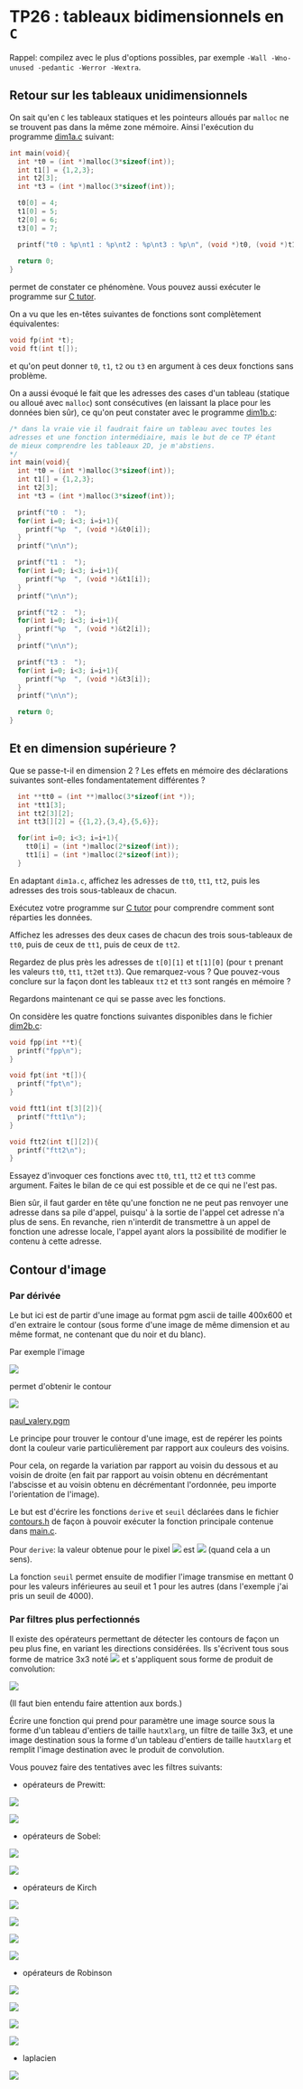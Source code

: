 TP26 : tableaux bidimensionnels en `C`
==

Rappel: compilez avec le plus d'options possibles, par exemple `-Wall
-Wno-unused -pedantic -Werror -Wextra`.


## Retour sur les tableaux unidimensionnels
On sait qu'en `C` les tableaux statiques et les pointeurs alloués par `malloc`
ne se trouvent pas dans la même zone mémoire. Ainsi l'exécution du
programme [dim1a.c](dim1a.c) suivant:

```C
int main(void){
  int *t0 = (int *)malloc(3*sizeof(int));
  int t1[] = {1,2,3};
  int t2[3];
  int *t3 = (int *)malloc(3*sizeof(int));

  t0[0] = 4;
  t1[0] = 5;
  t2[0] = 6;
  t3[0] = 7;

  printf("t0 : %p\nt1 : %p\nt2 : %p\nt3 : %p\n", (void *)t0, (void *)t1, (void *)t2, (void *)t3);
  
  return 0;
}
```

permet de constater ce phénomène. Vous pouvez aussi exécuter le
programme sur [C tutor](https://pythontutor.com/c.html#code=%23include%20%3Cstdlib.h%3E%0A%23include%20%3Cstdio.h%3E%0A%0Aint%20main%28void%29%7B%0A%20%20int%20*t0%20%3D%20%28int%20*%29malloc%283*sizeof%28int%29%29%3B%0A%20%20int%20t1%5B%5D%20%3D%20%7B1,2,3%7D%3B%0A%20%20int%20t2%5B3%5D%3B%0A%20%20int%20*t3%20%3D%20%28int%20*%29malloc%283*sizeof%28int%29%29%3B%0A%0A%20%20t0%5B0%5D%20%3D%204%3B%0A%20%20t1%5B0%5D%20%3D%205%3B%0A%20%20t2%5B0%5D%20%3D%206%3B%0A%20%20t3%5B0%5D%20%3D%207%3B%0A%0A%20%20printf%28%22t0%20%3A%20%25p%5Cnt1%20%3A%20%25p%5Cnt2%20%3A%20%25p%5Cnt3%20%3A%20%25p%5Cn%22,%20%28void%20*%29t0,%20%28void%20*%29t1,%20%28void%20*%29t2,%20%28void%20*%29t3%29%3B%0A%20%20%0A%20%20return%200%3B%0A%7D&mode=edit&origin=opt-frontend.js&py=c_gcc9.3.0&rawInputLstJSON=%5B%5D).

On a vu que les en-têtes suivantes de fonctions sont complètement
équivalentes:

```C
void fp(int *t);
void ft(int t[]);
```
et qu'on peut donner `t0`, `t1`, `t2` ou `t3` en argument à ces deux
fonctions sans problème.

On a aussi évoqué le fait que les adresses des cases d'un tableau
(statique ou alloué avec `malloc`) sont consécutives (en laissant la
place pour les données bien sûr), ce qu'on peut constater avec le
programme [dim1b.c](dim1b.c):

```C
/* dans la vraie vie il faudrait faire un tableau avec toutes les
adresses et une fonction intermédiaire, mais le but de ce TP étant
de mieux comprendre les tableaux 2D, je m'abstiens.
*/
int main(void){
  int *t0 = (int *)malloc(3*sizeof(int));
  int t1[] = {1,2,3};
  int t2[3];
  int *t3 = (int *)malloc(3*sizeof(int));

  printf("t0 :  ");
  for(int i=0; i<3; i=i+1){
    printf("%p  ", (void *)&t0[i]);
  }
  printf("\n\n");

  printf("t1 :  ");
  for(int i=0; i<3; i=i+1){
    printf("%p  ", (void *)&t1[i]);
  }
  printf("\n\n");

  printf("t2 :  ");
  for(int i=0; i<3; i=i+1){
    printf("%p  ", (void *)&t2[i]);
  }
  printf("\n\n");

  printf("t3 :  ");
  for(int i=0; i<3; i=i+1){
    printf("%p  ", (void *)&t3[i]);
  }
  printf("\n\n");

  return 0;
}
```

## Et en dimension supérieure ?

Que se passe-t-il en dimension 2 ? Les effets en mémoire des
déclarations suivantes sont-elles fondamentatement différentes ?

```C
  int **tt0 = (int **)malloc(3*sizeof(int *));
  int *tt1[3];
  int tt2[3][2];
  int tt3[][2] = {{1,2},{3,4},{5,6}};

  for(int i=0; i<3; i=i+1){
    tt0[i] = (int *)malloc(2*sizeof(int));
    tt1[i] = (int *)malloc(2*sizeof(int));
  }
```


En adaptant `dim1a.c`, affichez les adresses de `tt0`, `tt1`, `tt2`, puis
les adresses des trois sous-tableaux de chacun.

Exécutez votre programme sur [C tutor](https://pythontutor.com/c.html#mode=edit) pour comprendre comment sont réparties les données.

Affichez les adresses des deux cases de chacun des trois sous-tableaux
de `tt0`, puis de ceux de `tt1`, puis de ceux de `tt2`.

Regardez de plus près les adresses de `t[0][1]` et `t[1][0]` (pour `t`
prenant les valeurs `tt0`, `tt1`, `tt2`et `tt3`). Que remarquez-vous ? Que
pouvez-vous conclure sur la façon dont les tableaux `tt2` et `tt3`
sont rangés en mémoire ?

Regardons maintenant ce qui se passe avec les fonctions.

On considère les quatre fonctions suivantes disponibles dans le fichier
[dim2b.c](dim2b.c):

```C
void fpp(int **t){
  printf("fpp\n");
}

void fpt(int *t[]){
  printf("fpt\n");
}

void ftt1(int t[3][2]){
  printf("ftt1\n");
}

void ftt2(int t[][2]){
  printf("ftt2\n");
}
```

Essayez d'invoquer ces fonctions avec `tt0`, `tt1`, `tt2` et `tt3`
comme argument. Faites le bilan de ce qui est possible et de ce qui ne
l'est pas.


Bien sûr, il faut garder en tête qu'une fonction ne ne peut pas
renvoyer une adresse dans sa pile d'appel, puisqu' à la sortie de
l'appel cet adresse n'a plus de sens. En revanche, rien n'interdit de
transmettre à un appel de fonction une adresse locale, l'appel ayant
alors la possibilité de modifier le contenu à cette adresse.

## Contour d'image

### Par dérivée

Le but ici est de partir d'une image au format pgm ascii de taille
400x600 et d'en extraire le contour (sous forme d'une image de
même dimension et au même format, ne contenant que du noir et du
blanc).

Par exemple l'image

![](img/paul_valery.png)

permet d'obtenir le contour

![](img/contours_paul_valery.png)


[paul_valery.pgm](img/paul_valery.pgm)

Le principe pour trouver le contour d'une image, est de repérer les
points dont la couleur varie particulièrement par rapport aux couleurs
des voisins.

Pour cela, on regarde la variation par rapport au voisin du dessous
et au voisin de droite (en fait par rapport au voisin obtenu en
décrémentant l'abscisse et au voisin obtenu en décrémentant
l'ordonnée, peu importe l'orientation de l'image).

Le but est d'écrire les fonctions `derive` et `seuil` déclarées dans
le fichier [contours.h](contours.h) de façon à pouvoir exécuter la
fonction principale contenue dans [main.c](main.c).

Pour `derive`: la valeur obtenue pour le pixel
 ![](https://latex.codecogs.com/svg.image?(x,y)&space;) est
 ![](https://latex.codecogs.com/svg.image?\sqrt{\bigl(I(x,y)-I(x-1,y)\bigr)^2&plus;\bigl(I(x,y)-I(x,y-1)\bigr)^2}&space;)
 (quand cela a un sens).

La fonction `seuil` permet ensuite de modifier l'image transmise en
mettant 0 pour les valeurs inférieures au seuil et 1 pour les autres
(dans l'exemple j'ai pris un seuil de 4000).


### Par filtres plus perfectionnés

Il existe des opérateurs permettant de détecter les contours de façon
un peu plus fine, en variant les directions considérées. Ils s'écrivent tous sous forme de matrice 3x3
noté  ![](https://latex.codecogs.com/svg.image?f) et
s'appliquent sous forme de produit de convolution:

![](https://latex.codecogs.com/svg.image?\sum_{u=-1}^{1}&space;\sum_{v=-1}^{1}&space;f(u,v)\times&space;I\bigl(x-u,y-v\bigr)&space;)

(Il faut bien entendu faire attention aux bords.)

Écrire une fonction qui prend pour paramètre une image source sous la
forme d'un tableau d'entiers de taille `haut`x`larg`, un filtre de
taille 3x3, et une image destination sous la
forme d'un tableau d'entiers de taille `haut`x`larg` et remplit
l'image destination avec le produit de convolution.

Vous pouvez faire des tentatives avec les filtres suivants:

* opérateurs de Prewitt:

![](https://latex.codecogs.com/svg.image?\frac{1}{3}\begin{pmatrix}-1&space;&&space;0&space;&&space;1%5C%5C-1&space;&&space;0&space;&&space;1%5C%5C-1&space;&&space;0&space;&&space;1\end{pmatrix}&space;)

![](https://latex.codecogs.com/svg.image?\frac{1}{3}\begin{pmatrix}-1&space;&&space;-1&space;&&space;-1%5C%5C0&space;&&space;0&space;&&space;0%5C%5C1&space;&&space;1&space;&&space;1\end{pmatrix}&space;)

* opérateurs de Sobel:

![](https://latex.codecogs.com/svg.image?\frac{1}{4}\begin{pmatrix}-1&space;&&space;0&space;&&space;1%5C%5C-2&space;&&space;0&space;&&space;2%5C%5C-1&space;&&space;0&space;&&space;1\end{pmatrix}&space;)

![](https://latex.codecogs.com/svg.image?\frac{1}{4}\begin{pmatrix}-1&space;&&space;-2&space;&&space;-1%5C%5C0&space;&&space;0&space;&&space;0%5C%5C-1&space;&&space;-2&space;&&space;-1\end{pmatrix}&space;)

* opérateurs de Kirch

![](https://latex.codecogs.com/svg.image?\frac{1}{15}\begin{pmatrix}-3&space;&&space;-3&space;&&space;-5%5C%5C-3&space;&&space;0&space;&&space;5%5C%5C-3&space;&&space;-3&space;&&space;5\end{pmatrix}&space;)

![](https://latex.codecogs.com/svg.image?\frac{1}{15}\begin{pmatrix}-3&space;&&space;-3&space;&&space;-3%5C%5C-3&space;&&space;0&space;&&space;-3%5C%5C5&space;&&space;5&space;&&space;5\end{pmatrix}&space;)

![](https://latex.codecogs.com/svg.image?\frac{1}{15}\begin{pmatrix}-3&space;&&space;-3&space;&&space;-3%5C%5C5&space;&&space;0&space;&&space;-3%5C%5C5&space;&&space;5&space;&&space;-3\end{pmatrix}&space;)

![](https://latex.codecogs.com/svg.image?\frac{1}{15}\begin{pmatrix}5&space;&&space;5&space;&&space;-3%5C%5C5&space;&&space;0&space;&&space;-3%5C%5C-3&space;&&space;-3&space;&&space;-3\end{pmatrix}&space;)

* opérateurs de Robinson

![](https://latex.codecogs.com/svg.image?\frac{1}{5}\begin{pmatrix}-1&space;&&space;1&space;&&space;1%5C%5C-1&space;&&space;-2&space;&&space;1%5C%5C-1&space;&&space;1&space;&&space;1\end{pmatrix}&space;)

![](https://latex.codecogs.com/svg.image?\frac{1}{5}\begin{pmatrix}-1&space;&&space;-1&space;&&space;-1%5C%5C1&space;&&space;-2&space;&&space;1%5C%5C1&space;&&space;1&space;&&space;1\end{pmatrix}&space;)

![](https://latex.codecogs.com/svg.image?\frac{1}{5}\begin{pmatrix}-1&space;&&space;1&space;&&space;1%5C%5C-1&space;&&space;-2&space;&&space;1%5C%5C-1&space;&&space;11&space;&&space;1\end{pmatrix}&space;)

![](https://latex.codecogs.com/svg.image?\frac{1}{5}\begin{pmatrix}-1&space;&&space;-1&space;&&space;1%5C%5C-1&space;&&space;-2&space;&&space;1%5C%5C1&space;&&space;1&space;&&space;1\end{pmatrix}&space;)

* laplacien

![](https://latex.codecogs.com/svg.image?\begin{pmatrix}0&space;&&space;-1&space;&&space;0%5C%5C-1&space;&&space;4&space;&&space;-1%5C%5C0&space;&&space;-1&space;&&space;0\end{pmatrix}&space;)
